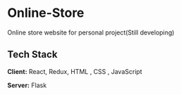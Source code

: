 # Online-Store
Online store website for personal project(Still developing)

## Tech Stack

**Client:** React, Redux, HTML , CSS , JavaScript

**Server:** Flask

